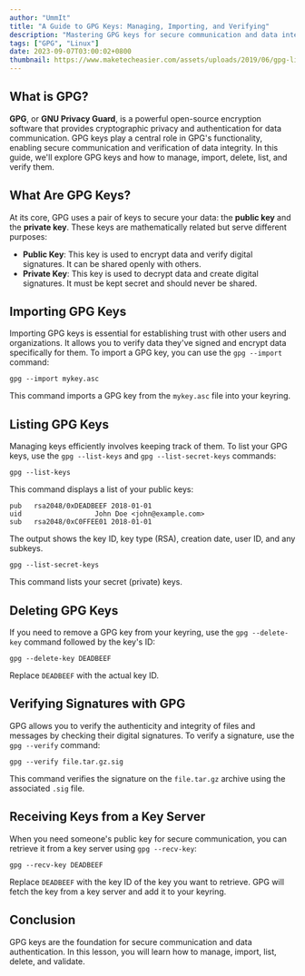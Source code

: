 ```yaml
---
author: "UmmIt"
title: "A Guide to GPG Keys: Managing, Importing, and Verifying"
description: "Mastering GPG keys for secure communication and data integrity - Learn how to manage, import, delete, list, and verify GPG keys in this comprehensive guide."
tags: ["GPG", "Linux"]
date: 2023-09-07T03:00:02+0800
thumbnail: https://www.maketecheasier.com/assets/uploads/2019/06/gpg-linux-key-passphrase.png
---
```


## What is GPG?

**GPG**, or **GNU Privacy Guard**, is a powerful open-source encryption software that provides cryptographic privacy and authentication for data communication. GPG keys play a central role in GPG's functionality, enabling secure communication and verification of data integrity. In this guide, we'll explore GPG keys and how to manage, import, delete, list, and verify them.

## What Are GPG Keys?

At its core, GPG uses a pair of keys to secure your data: the **public key** and the **private key**. These keys are mathematically related but serve different purposes:

- **Public Key**: This key is used to encrypt data and verify digital signatures. It can be shared openly with others.
- **Private Key**: This key is used to decrypt data and create digital signatures. It must be kept secret and should never be shared.

## Importing GPG Keys

Importing GPG keys is essential for establishing trust with other users and organizations. It allows you to verify data they've signed and encrypt data specifically for them. To import a GPG key, you can use the `gpg --import` command:

```shell
gpg --import mykey.asc
```

This command imports a GPG key from the `mykey.asc` file into your keyring.

## Listing GPG Keys

Managing keys efficiently involves keeping track of them. To list your GPG keys, use the `gpg --list-keys` and `gpg --list-secret-keys` commands:

```shell
gpg --list-keys
```

This command displays a list of your public keys:

```plaintext
pub   rsa2048/0xDEADBEEF 2018-01-01
uid                  John Doe <john@example.com>
sub   rsa2048/0xC0FFEE01 2018-01-01
```

The output shows the key ID, key type (RSA), creation date, user ID, and any subkeys.

```shell
gpg --list-secret-keys
```

This command lists your secret (private) keys.

## Deleting GPG Keys

If you need to remove a GPG key from your keyring, use the `gpg --delete-key` command followed by the key's ID:

```shell
gpg --delete-key DEADBEEF
```

Replace `DEADBEEF` with the actual key ID.

## Verifying Signatures with GPG

GPG allows you to verify the authenticity and integrity of files and messages by checking their digital signatures. To verify a signature, use the `gpg --verify` command:

```shell
gpg --verify file.tar.gz.sig
```

This command verifies the signature on the `file.tar.gz` archive using the associated `.sig` file.

## Receiving Keys from a Key Server

When you need someone's public key for secure communication, you can retrieve it from a key server using `gpg --recv-key`:

```shell
gpg --recv-key DEADBEEF
```

Replace `DEADBEEF` with the key ID of the key you want to retrieve. GPG will fetch the key from a key server and add it to your keyring.

## Conclusion

GPG keys are the foundation for secure communication and data authentication. In this lesson, you will learn how to manage, import, list, delete, and validate.